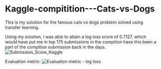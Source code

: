 # Kaggle-compitition---Cats-vs-Dogs
This is my solution for the famous cats vs dogs problem solved using transfer learning.

Using my solution, I was able to attain a log loss score of 0.7127, which would have put me in top 175 submissions in the compition have this been a part of the compition submission back in the days.
![Submission_Score_Kaggle](https://user-images.githubusercontent.com/24589235/162597778-5f47e65f-71b5-4e59-a7e4-56542a506237.png)


Evaluation metric:
![Evaluation metric - log loss](https://user-images.githubusercontent.com/24589235/162598026-fc53e874-f147-4ab8-b41f-3b497edcccee.png)

